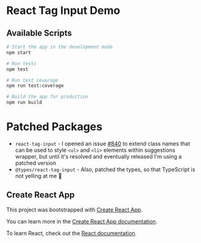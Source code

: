 # React Tag Input Demo

## Available Scripts

```bash
# Start the app in the development mode
npm start

# Run tests
npm test

# Run test coverage
npm run test:coverage

# Build the app for production
npm run build
```

# Patched Packages

- `react-tag-input` - I opened an issue [#840](https://github.com/react-tags/react-tags/issues/840) to extend
  class names that can be used to style `<ul>` and `<li>` elements within suggestions wrapper, 
  but until it's resolved and eventually released I'm using a patched version
- `@types/react-tag-input` - Also, patched the types, so that TypeScript is not yelling at me 🙊


## Create React App

This project was bootstrapped with [Create React App](https://github.com/facebook/create-react-app).

You can learn more in the [Create React App documentation](https://facebook.github.io/create-react-app/docs/getting-started).

To learn React, check out the [React documentation](https://reactjs.org/).
